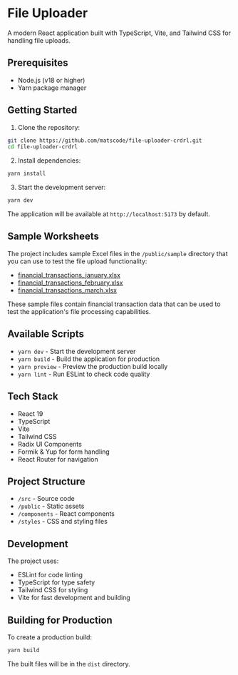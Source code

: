# File Uploader

A modern React application built with TypeScript, Vite, and Tailwind CSS for handling file uploads.

## Prerequisites

- Node.js (v18 or higher)
- Yarn package manager

## Getting Started

1. Clone the repository:

```bash
git clone https://github.com/matscode/file-uploader-crdrl.git
cd file-uploader-crdrl
```

2. Install dependencies:

```bash
yarn install
```

3. Start the development server:

```bash
yarn dev
```

The application will be available at `http://localhost:5173` by default.

## Sample Worksheets

The project includes sample Excel files in the `/public/sample` directory that you can use to test the file upload functionality:

- [financial_transactions_january.xlsx](/public/sample/financial_transactions_january.xlsx)
- [financial_transactions_february.xlsx](/public/sample/financial_transactions_february.xlsx)
- [financial_transactions_march.xlsx](/public/sample/financial_transactions_march.xlsx)

These sample files contain financial transaction data that can be used to test the application's file processing capabilities.

## Available Scripts

- `yarn dev` - Start the development server
- `yarn build` - Build the application for production
- `yarn preview` - Preview the production build locally
- `yarn lint` - Run ESLint to check code quality

## Tech Stack

- React 19
- TypeScript
- Vite
- Tailwind CSS
- Radix UI Components
- Formik & Yup for form handling
- React Router for navigation

## Project Structure

- `/src` - Source code
- `/public` - Static assets
- `/components` - React components
- `/styles` - CSS and styling files

## Development

The project uses:

- ESLint for code linting
- TypeScript for type safety
- Tailwind CSS for styling
- Vite for fast development and building

## Building for Production

To create a production build:

```bash
yarn build
```

The built files will be in the `dist` directory.
